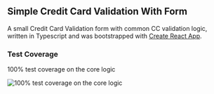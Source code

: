 ## Simple Credit Card Validation With Form

A small Credit Card Validation form with common CC validation logic, written in Typescript and was bootstrapped with [Create React App](https://github.com/facebookincubator/create-react-app).

### Test Coverage
100% test coverage on the core logic

![100% test coverage on the core logic](https://user-images.githubusercontent.com/388224/33432039-3dd76bac-d622-11e7-8883-77b74fa7d45a.png)
